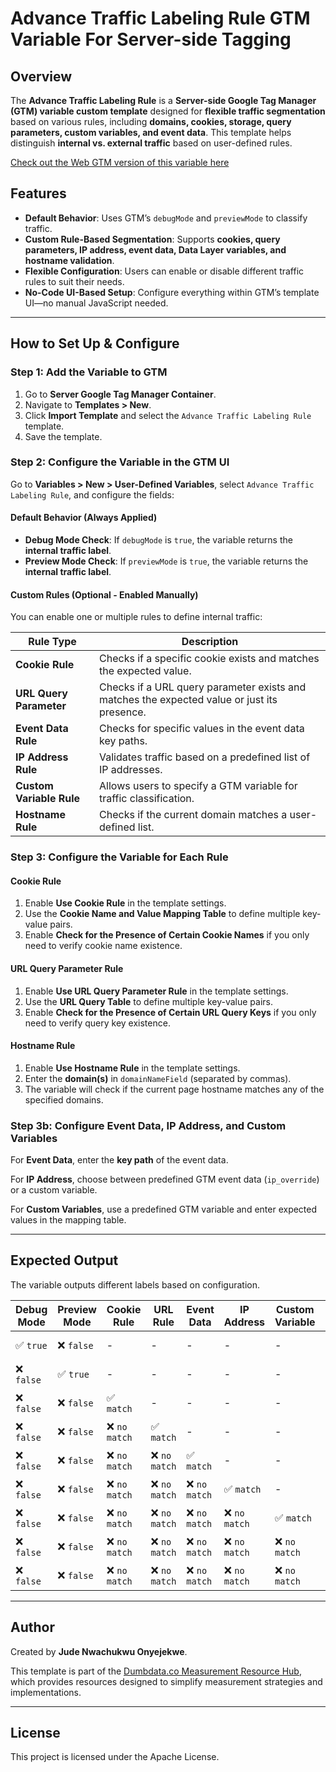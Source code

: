 # Advance Traffic Labeling Rule GTM Variable For Server-side Tagging

## Overview
The **Advance Traffic Labeling Rule** is a **Server-side Google Tag Manager (GTM) variable custom template** designed for **flexible traffic segmentation** based on various rules, including **domains, cookies, storage, query parameters, custom variables, and event data**. This template helps distinguish **internal vs. external traffic** based on user-defined rules.

[Check out the Web GTM version of this variable here](https://github.com/Jude-Nwachukwu/gtm-advance-traffic-labeling-rule)

## Features
- **Default Behavior**: Uses GTM’s `debugMode` and `previewMode` to classify traffic.
- **Custom Rule-Based Segmentation**: Supports **cookies, query parameters, IP address, event data, Data Layer variables, and hostname validation**.
- **Flexible Configuration**: Users can enable or disable different traffic rules to suit their needs.
- **No-Code UI-Based Setup**: Configure everything within GTM’s template UI—no manual JavaScript needed.

---

## How to Set Up & Configure
### **Step 1: Add the Variable to GTM**
1. Go to **Server Google Tag Manager Container**.
2. Navigate to **Templates > New**.
3. Click **Import Template** and select the `Advance Traffic Labeling Rule` template.
4. Save the template.

### **Step 2: Configure the Variable in the GTM UI**
Go to **Variables > New > User-Defined Variables**, select `Advance Traffic Labeling Rule`, and configure the fields:

#### **Default Behavior (Always Applied)**
- **Debug Mode Check**: If `debugMode` is `true`, the variable returns the **internal traffic label**.
- **Preview Mode Check**: If `previewMode` is `true`, the variable returns the **internal traffic label**.

#### **Custom Rules (Optional - Enabled Manually)**
You can enable one or multiple rules to define internal traffic:

| Rule Type                | Description |
|-------------------------|-------------|
| **Cookie Rule**         | Checks if a specific cookie exists and matches the expected value. |
| **URL Query Parameter** | Checks if a URL query parameter exists and matches the expected value or just its presence. |
| **Event Data Rule**     | Checks for specific values in the event data key paths. |
| **IP Address Rule**     | Validates traffic based on a predefined list of IP addresses. |
| **Custom Variable Rule** | Allows users to specify a GTM variable for traffic classification. |
| **Hostname Rule**       | Checks if the current domain matches a user-defined list. |

### **Step 3: Configure the Variable for Each Rule**

#### **Cookie Rule**
1. Enable **Use Cookie Rule** in the template settings.
2. Use the **Cookie Name and Value Mapping Table** to define multiple key-value pairs.
3. Enable **Check for the Presence of Certain Cookie Names** if you only need to verify cookie name existence.

#### **URL Query Parameter Rule**
1. Enable **Use URL Query Parameter Rule** in the template settings.
2. Use the **URL Query Table** to define multiple key-value pairs.
3. Enable **Check for the Presence of Certain URL Query Keys** if you only need to verify query key existence.

#### **Hostname Rule**
1. Enable **Use Hostname Rule** in the template settings.
2. Enter the **domain(s)** in `domainNameField` (separated by commas).
3. The variable will check if the current page hostname matches any of the specified domains.

### **Step 3b: Configure Event Data, IP Address, and Custom Variables**
For **Event Data**, enter the **key path** of the event data.

For **IP Address**, choose between predefined GTM event data (`ip_override`) or a custom variable.

For **Custom Variables**, use a predefined GTM variable and enter expected values in the mapping table.

---

## Expected Output
The variable outputs different labels based on configuration.

| Debug Mode | Preview Mode | Cookie Rule | URL Rule | Event Data | IP Address | Custom Variable | Hostname | Output Label |
|------------|-------------|-------------|----------|------------|------------|----------------|----------|--------------|
| ✅ `true`  | ❌ `false`  | -           | -        | -          | -          | -              | -        | Internal Label |
| ❌ `false` | ✅ `true`   | -           | -        | -          | -          | -              | -        | Internal Label |
| ❌ `false` | ❌ `false`  | ✅ `match`  | -        | -          | -          | -              | -        | Internal Label |
| ❌ `false` | ❌ `false`  | ❌ `no match` | ✅ `match` | - | - | - | - | Internal Label |
| ❌ `false` | ❌ `false`  | ❌ `no match` | ❌ `no match` | ✅ `match` | - | - | - | Internal Label |
| ❌ `false` | ❌ `false`  | ❌ `no match` | ❌ `no match` | ❌ `no match` | ✅ `match` | - | - | Internal Label |
| ❌ `false` | ❌ `false`  | ❌ `no match` | ❌ `no match` | ❌ `no match` | ❌ `no match` | ✅ `match` | - | Internal Label |
| ❌ `false` | ❌ `false`  | ❌ `no match` | ❌ `no match` | ❌ `no match` | ❌ `no match` | ❌ `no match` | ✅ `match` | Internal Label |
| ❌ `false` | ❌ `false`  | ❌ `no match` | ❌ `no match` | ❌ `no match` | ❌ `no match` | ❌ `no match` | ❌ `no match` | External Label |

---

## Author
Created by **Jude Nwachukwu Onyejekwe**.

This template is part of the [Dumbdata.co Measurement Resource Hub](https://dumbdata.co), which provides resources designed to simplify measurement strategies and implementations.

---
## License
This project is licensed under the Apache License.

